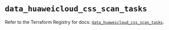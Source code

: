 # `data_huaweicloud_css_scan_tasks`

Refer to the Terraform Registry for docs: [`data_huaweicloud_css_scan_tasks`](https://registry.terraform.io/providers/huaweicloud/huaweicloud/1.71.1/docs/data-sources/css_scan_tasks).
